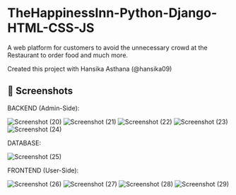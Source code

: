 # TheHappinessInn-Python-Django-HTML-CSS-JS
A web platform for customers to avoid the unnecessary crowd at the Restaurant to order food and much more.

Created this project with Hansika Asthana (@hansika09)


## 📸 Screenshots

BACKEND (Admin-Side):

![Screenshot (20)](https://user-images.githubusercontent.com/56352064/170868657-d9019156-6786-4212-8e15-e7662fdb187f.png)
![Screenshot (21)](https://user-images.githubusercontent.com/56352064/170868686-3e3de4ee-c33f-4cc9-ab67-e3246acf032e.png)
![Screenshot (22)](https://user-images.githubusercontent.com/56352064/170868689-c7b23fdc-7237-44d0-b874-1d6080dbfb8e.png)
![Screenshot (23)](https://user-images.githubusercontent.com/56352064/170868691-e6d2e010-4304-4055-aab0-d6ae86bc38bb.png)
![Screenshot (24)](https://user-images.githubusercontent.com/56352064/170868694-ebf83130-8f83-4596-963b-44bb3da8977e.png)



DATABASE:

![Screenshot (25)](https://user-images.githubusercontent.com/56352064/170868723-1e09d4ba-60cf-43cb-ab87-33c96957fcd1.png)



FRONTEND (User-Side):

![Screenshot (26)](https://user-images.githubusercontent.com/56352064/170868740-307f0de2-5417-4087-b070-b2b19847bb91.png)
![Screenshot (27)](https://user-images.githubusercontent.com/56352064/170868742-e8180a39-5fc5-4ce1-bb8a-d59e59d85e74.png)
![Screenshot (28)](https://user-images.githubusercontent.com/56352064/170868751-ff388f5d-e378-44eb-ada7-635b9d3078f0.png)
![Screenshot (29)](https://user-images.githubusercontent.com/56352064/170868752-5400a3cd-7b16-4a82-a944-1fe1647e7524.png)

